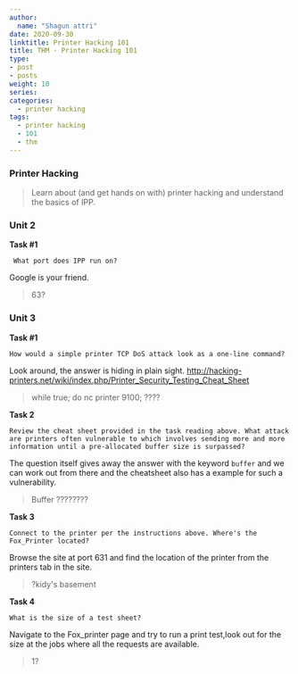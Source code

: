 ```yaml
---
author:
  name: "Shagun attri"
date: 2020-09-30
linktitle: Printer Hacking 101
title: THM - Printer Hacking 101
type:
- post
- posts
weight: 10
series:
categories:
  - printer hacking
tags:
  - printer hacking
  - 101
  - thm
---
```


### Printer Hacking 
>Learn about (and get hands on with) printer hacking and understand the basics of IPP.


### Unit 2

**Task #1**

` What port does IPP run on?`

Google is your friend.

>63?

### Unit 3

**Task #1**

` How would a simple printer TCP DoS attack look as a one-line command? `

Look around, the answer is hiding in plain sight. 
http://hacking-printers.net/wiki/index.php/Printer_Security_Testing_Cheat_Sheet

>while true; do nc printer 9100; ????

**Task 2**

`Review the cheat sheet provided in the task reading above. What attack are printers often vulnerable to which involves sending more and more information until a pre-allocated buffer size is surpassed?`


The question itself gives away the answer with the keyword `buffer` and we can work out from there and the cheatsheet also has a example for such a vulnerability.

>Buffer ????????

**Task 3**

`Connect to the printer per the instructions above. Where's the Fox_Printer located?`

Browse the site at port 631 and find the location of the printer from the printers tab in the site.

>?kidy's basement

**Task 4**

`What is the size of a test sheet?`

Navigate to the Fox_printer page and try to run a print test,look out for the size at the jobs where all the requests are available.

>1?